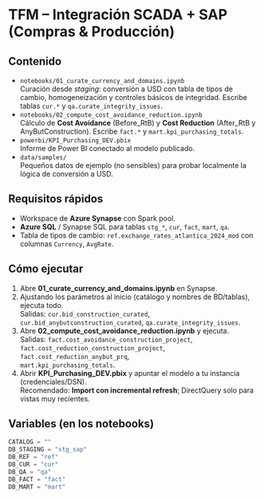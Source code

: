 # TFM – Integración SCADA + SAP (Compras & Producción)

## Contenido
- `notebooks/01_curate_currency_and_domains.ipynb`  
  Curación desde *staging*: conversión a USD con tabla de tipos de cambio, homogeneización y controles básicos de integridad. Escribe tablas `cur.*` y `qa.curate_integrity_issues`.
- `notebooks/02_compute_cost_avoidance_reduction.ipynb`  
  Cálculo de **Cost Avoidance** (Before_RtB) y **Cost Reduction** (After_RtB y AnyButConstruction). Escribe `fact.*` y `mart.kpi_purchasing_totals`.
- `powerbi/KPI_Purchasing_DEV.pbix`  
  Informe de Power BI conectado al modelo publicado.
- `data/samples/`  
  Pequeños datos de ejemplo (no sensibles) para probar localmente la lógica de conversión a USD.

## Requisitos rápidos
- Workspace de **Azure Synapse** con Spark pool.
- **Azure SQL** / Synapse SQL para tablas `stg_*`, `cur`, `fact`, `mart`, `qa`.
- Tabla de tipos de cambio: `ref.exchange_rates_atlantica_2024_mod` con columnas `Currency`, `AvgRate`.

## Cómo ejecutar
1. Abre **01_curate_currency_and_domains.ipynb** en Synapse.
2. Ajustando los parámetros al inicio (catálogo y nombres de BD/tablas), ejecuta todo.  
   Salidas: `cur.bid_construction_curated`, `cur.bid_anybutconstruction_curated`, `qa.curate_integrity_issues`.
3. Abre **02_compute_cost_avoidance_reduction.ipynb** y ejecuta.  
   Salidas: `fact.cost_avoidance_construction_project`,  
   `fact.cost_reduction_construction_project`,  
   `fact.cost_reduction_anybut_prq`,  
   `mart.kpi_purchasing_totals`.
4. Abrir **KPI_Purchasing_DEV.pbix** y apuntar el modelo a tu instancia (credenciales/DSN).  
   Recomendado: **Import con incremental refresh**; DirectQuery solo para vistas muy recientes.

## Variables (en los notebooks)
```python
CATALOG = ""         
DB_STAGING = "stg_sap"
DB_REF = "ref"
DB_CUR = "cur"
DB_QA = "qa"
DB_FACT = "fact"
DB_MART = "mart"
